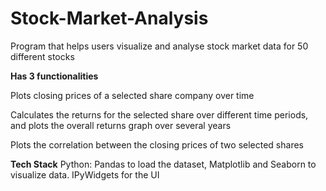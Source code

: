 # Stock-Market-Analysis

Program that helps users visualize and analyse stock market data for 50 different stocks

**Has 3 functionalities**

Plots closing prices of a selected share company over time

Calculates the returns for the selected share over different time periods, and plots the overall returns graph over several years

Plots the correlation between the closing prices of two selected shares

**Tech Stack**
Python: Pandas to load the dataset, Matplotlib and Seaborn to visualize data. IPyWidgets for the UI
